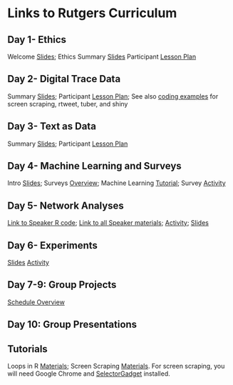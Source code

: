 # Links to Rutgers Curriculum


## Day 1- Ethics
Welcome [Slides](https://docs.google.com/presentation/d/1cbgMv9rj778X-U0R1M4st-MYEf0UK5A9NA61ytNLk0Y/edit?usp=sharing); Ethics Summary [Slides](https://docs.google.com/presentation/d/1ZTszDTgw-ySFoWuDWnMYhpmF_Ncn9yxlo1RMzi1V_EQ/edit?usp=sharing)
Participant [Lesson Plan](https://docs.google.com/document/d/1WKAbKqmgKTMndPkTWb3KlstPfHItxnNTM5BRWe5c4yM/edit?usp=sharing)

## Day 2- Digital Trace Data
Summary [Slides](https://docs.google.com/presentation/d/1thXlkDgBd_MptJD8AGq8C2rI0lkU6V5O4oJ66JLUtBY/edit?usp=sharing); Participant [Lesson Plan](https://docs.google.com/document/d/1AIe8RawYsu02SeByzslayjdWO69-bi45yxZBbXLrAtw/edit?usp=sharing); 
See also [coding examples](https://drive.google.com/drive/folders/1qLE91Upx8whd9GFJ6PcCj405bLYrnEw0?usp=sharing) for screen scraping, rtweet, tuber, and shiny 

## Day 3- Text as Data
Summary [Slides](https://docs.google.com/presentation/d/1rLe9LYK8wq-DsME3BtU2qDutEVWXeEIn9Bd_yjetwlU/edit?usp=sharing); 
Participant [Lesson Plan](https://docs.google.com/document/d/1SMCulQDz36mXIKA8dz3sStuGpXrgPsZ2IEE8i4TApUo/edit?usp=sharing)

## Day 4- Machine Learning and Surveys
Intro [Slides](https://docs.google.com/presentation/d/1VHZbCX3h3SHTYUEJlDYOde2NE5Ic0MTe2E-9-m0LYxM/edit?usp=sharing); Surveys [Overview](https://docs.google.com/presentation/d/1wPISO1r3Y81VfkoWXomH1v5FIMjkTQ4Y6VIByvs6sNQ/edit?usp=sharing); Machine Learning [Tutorial](https://drive.google.com/drive/folders/1T7mtuLAg4u345IKaVzQ98makW6t4XPlg?usp=sharing); Survey [Activity](https://docs.google.com/document/d/1Za8MmLW__T_FostV0NSUzQ6PEFR0d1PvigRKJxxcOiQ/edit?usp=sharing)

## Day 5- Network Analyses
[Link to Speaker R code](http://bit.ly/sicss-net-r); [Link to all Speaker materials](http://bit.ly/sicss-net); [Activity](https://drive.google.com/drive/folders/1ogHw2txX_1BC1ECNW1Z2ikeM4QodoGGJ); [Slides](https://docs.google.com/presentation/d/1Niwu5scNOP2nWNu6Y2tFWGWes9PwF9nrAmHjduRCGUo/edit?usp=sharing)

## Day 6- Experiments
[Slides](https://docs.google.com/presentation/d/1npbXtVK3gXGIOL4FYajGGda6yDNVuPSvQKoj4CgR914/edit?usp=sharing) [Activity](https://docs.google.com/document/d/1qAS5h2lhvElQW5HPUbGtX4Tl8jX6QskqiUd_VSNm2yE/edit?usp=sharing)

## Day 7-9: Group Projects
[Schedule Overview](https://docs.google.com/presentation/d/1pi6CelgVWDYycgl81KUipfmtS4IGl13uBMD6G1GVgto/edit?usp=sharing)

## Day 10: Group Presentations

## Tutorials
Loops in R [Materials](https://drive.google.com/drive/folders/1OJfUKHfaN78NYwr2kysNx9bq7nKQeEyp?usp=sharing); Screen Scraping [Materials](https://drive.google.com/file/d/1387zG8CZ4ARdqRCCy5MAGWdbk67Z3R2d/view?usp=sharing). For screen scraping, you will need Google Chrome and [SelectorGadget](https://chrome.google.com/webstore/detail/selectorgadget/mhjhnkcfbdhnjickkkdbjoemdmbfginb?hl=en) installed.
